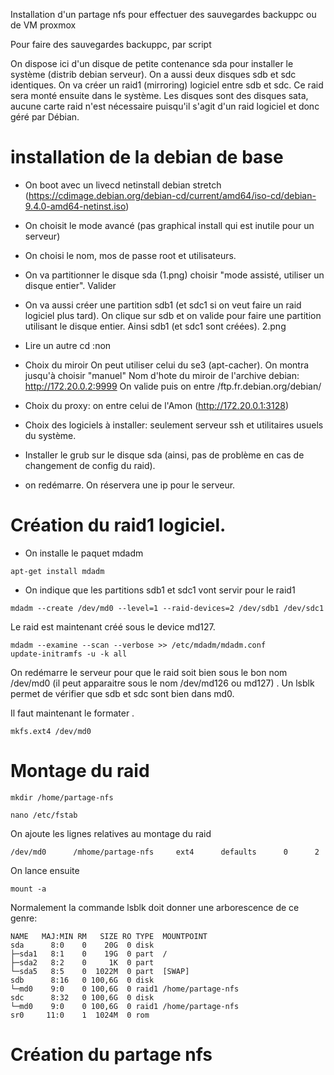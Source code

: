 Installation d'un partage nfs pour effectuer des sauvegardes backuppc ou de VM proxmox

Pour faire des sauvegardes backuppc, par script

On dispose ici d'un disque de petite contenance sda pour installer le système (distrib debian serveur).
On a aussi deux disques sdb et sdc identiques. On va créer un raid1 (mirroring) logiciel entre sdb et sdc. Ce raid sera monté ensuite dans le système. Les disques sont des disques sata, aucune carte raid n'est nécessaire puisqu'il s'agit d'un raid logiciel et donc géré par Débian.

# installation de la debian de base
* On boot avec un livecd netinstall debian stretch (https://cdimage.debian.org/debian-cd/current/amd64/iso-cd/debian-9.4.0-amd64-netinst.iso)
* On choisit le mode avancé (pas graphical install qui est inutile pour un serveur)
* On choisi le nom, mos de passe root et utilisateurs.
* On va partitionner le disque sda (1.png) choisir "mode assisté, utiliser un disque entier". Valider
* On va aussi créer une partition sdb1 (et sdc1 si on veut faire un raid logiciel plus tard). On clique sur sdb et on valide pour faire une partition utilisant le disque entier.
Ainsi sdb1 (et sdc1 sont créées). 2.png

* Lire un autre cd :non

* Choix du miroir
On peut utiliser celui du se3 (apt-cacher). On montra jusqu'à choisir "manuel"
Nom d'hote du miroir de l'archive debian: http://172.20.0.2:9999 
On valide puis on entre /ftp.fr.debian.org/debian/

* Choix du proxy: on entre celui de l'Amon (http://172.20.0.1:3128)
* Choix des logiciels à installer: seulement serveur ssh et utilitaires usuels du système.
* Installer le grub sur le disque sda (ainsi, pas de problème en cas de changement de config du raid).
* on redémarre.
On réservera une ip pour le serveur.

# Création du raid1 logiciel.
* On installe le paquet mdadm
```
apt-get install mdadm
```
* On indique que les partitions sdb1 et sdc1 vont servir pour le raid1
```
mdadm --create /dev/md0 --level=1 --raid-devices=2 /dev/sdb1 /dev/sdc1
```

Le raid est maintenant créé sous le device md127.
```
mdadm --examine --scan --verbose >> /etc/mdadm/mdadm.conf
update-initramfs -u -k all

```
On redémarre le serveur pour que le raid soit bien sous le bon nom /dev/md0 (il peut apparaitre sous le nom /dev/md126 ou md127) .
Un lsblk permet de vérifier que sdb et sdc sont bien dans md0.

Il faut maintenant le formater .
```
mkfs.ext4 /dev/md0
```

# Montage du raid
```
mkdir /home/partage-nfs

nano /etc/fstab
```
On ajoute les lignes relatives au montage du raid
```
/dev/md0      /mhome/partage-nfs     ext4      defaults      0      2
```
On lance ensuite
```
mount -a
```
Normalement la commande lsblk doit donner une arborescence de ce genre:

```
NAME   MAJ:MIN RM   SIZE RO TYPE  MOUNTPOINT
sda      8:0    0    20G  0 disk
├─sda1   8:1    0    19G  0 part  /
├─sda2   8:2    0     1K  0 part
└─sda5   8:5    0  1022M  0 part  [SWAP]
sdb      8:16   0 100,6G  0 disk
└─md0    9:0    0 100,6G  0 raid1 /home/partage-nfs
sdc      8:32   0 100,6G  0 disk
└─md0    9:0    0 100,6G  0 raid1 /home/partage-nfs
sr0     11:0    1  1024M  0 rom
```

# Création du partage nfs











